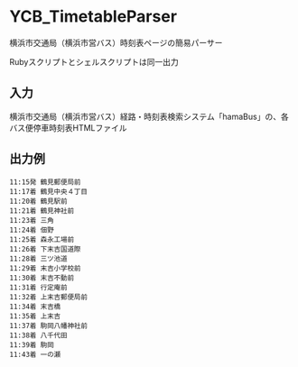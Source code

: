 # YCB_TimetableParser
横浜市交通局（横浜市営バス）時刻表ページの簡易パーサー

Rubyスクリプトとシェルスクリプトは同一出力

## 入力
横浜市交通局（横浜市営バス）経路・時刻表検索システム「hamaBus」の、各バス便停車時刻表HTMLファイル

## 出力例
    11:15発 鶴見郵便局前
    11:17着 鶴見中央４丁目
    11:20着 鶴見駅前
    11:21着 鶴見神社前
    11:23着 三角
    11:24着 佃野
    11:25着 森永工場前
    11:26着 下末吉国道際
    11:28着 三ツ池道
    11:29着 末吉小学校前
    11:30着 末吉不動前
    11:31着 行定庵前
    11:32着 上末吉郵便局前
    11:34着 末吉橋
    11:35着 上末吉
    11:37着 駒岡八幡神社前
    11:38着 八千代田
    11:39着 駒岡
    11:43着 一の瀬
